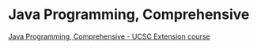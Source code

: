 # Java Programming, Comprehensive

[Java Programming, Comprehensive - UCSC Extension course](https://www.ucsc-extension.edu/courses/java-programming-comprehensive/)
